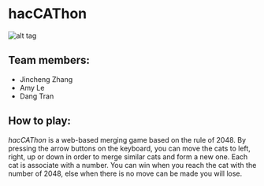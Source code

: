 # hacCAThon 
![alt tag](https://drive.google.com/file/d/1IEaD5dM_F6mKbes1iVLBQb1eZyex7dwL/view?usp=sharing)
## Team members:
- Jincheng Zhang
- Amy Le
- Dang Tran

## How to play:
_hacCAThon_ is a web-based merging game based on the rule of 2048. By pressing the arrow buttons on the keyboard, you can move the cats to left, right, up or down in order to merge similar cats and form a new one. Each cat is associate with a number. You can win when you reach the cat with the number of 2048, else when there is no move can be made you will lose.
